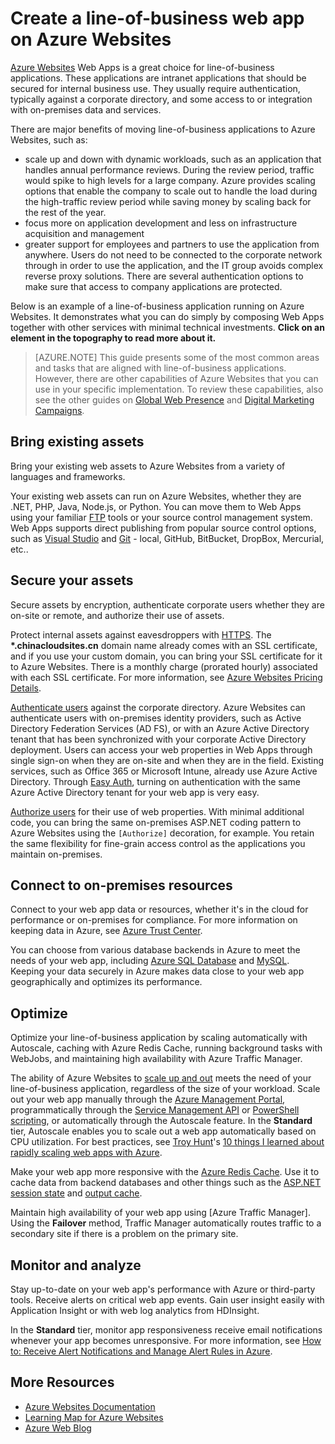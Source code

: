 <properties 
	pageTitle="Create a line-of-business web app on Azure Websites" 
	description="This guide provides a technical overview of how to use Azure Websites to create intranet, line-of-business applications. This includes authentication strategies, service bus relay, and monitoring." 
	editor="jimbe" 
	manager="wpickett" 
	authors="cephalin" 
	services="app-service\web" 
	documentationCenter=""/>

<tags
	ms.service="app-service-web"
	ms.date="09/29/2015"
	wacn.date=""/>



# Create a line-of-business web app on Azure Websites

[Azure Websites](/documentation/services/web-sites/) Web Apps is a great choice for line-of-business applications. These applications are intranet applications that should be secured for internal business use. They usually require authentication, typically against a corporate directory, and some access to or integration with on-premises data and services. 

There are major benefits of moving line-of-business applications to Azure Websites, such as:

-  scale up and down with dynamic workloads, such as an application that handles annual performance reviews. During the review period, traffic would spike to high levels for a large company. Azure provides scaling options that enable the company to scale out to handle the load during the high-traffic review period while saving money by scaling back for the rest of the year. 
-  focus more on application development and less on infrastructure acquisition and management
-  greater support for employees and partners to use the application from anywhere. Users do not need to be connected to the corporate network through in order to use the application, and the IT group avoids complex reverse proxy solutions. There are several authentication options to make sure that access to company applications are protected.

Below is an example of a line-of-business application running on Azure Websites. It demonstrates what you can do simply by composing Web Apps together with other services with minimal technical investments. **Click on an element in the topography to read more about it.** 

<object type="image/svg+xml" data="https://sidneyhcontent.blob.core.windows.net/documentation/web-app-notitle.svg" width="100%" height="100%"></object>

> [AZURE.NOTE]
> This guide presents some of the most common areas and tasks that are aligned with line-of-business applications. However, there are other capabilities of Azure Websites that you can use in your specific implementation. To review these capabilities, also see the other guides on [Global Web Presence](/documentation/articles/web-sites-global-web-presence-solution-overview) and [Digital Marketing Campaigns](/documentation/articles/web-sites-digital-marketing-application-solution-overview).

## Bring existing assets

Bring your existing web assets to Azure Websites from a variety of languages and frameworks.

Your existing web assets can run on Azure Websites, whether they are .NET, PHP, Java, Node.js, or Python. You can move them to Web Apps using your familiar [FTP] tools or your source control management system. Web Apps supports direct publishing from popular source control options, such as [Visual Studio] and [Git] - local, GitHub, BitBucket, DropBox, Mercurial, etc..

## Secure your assets

Secure assets by encryption, authenticate corporate users whether they are on-site or remote, and authorize their use of assets. 

Protect internal assets against eavesdroppers with [HTTPS]. The **\*.chinacloudsites.cn** domain name already comes with an SSL certificate, and if you use your custom domain, you can bring your SSL certificate for it to Azure Websites. There is a monthly charge (prorated hourly) associated with each SSL certificate. For more information, see [Azure Websites Pricing Details].

[Authenticate users] against the corporate directory. Azure Websites can authenticate users with on-premises identity providers, such as Active Directory Federation Services (AD FS), or with an Azure Active Directory tenant that has been synchronized with your corporate Active Directory deployment. Users can access your web properties in Web Apps through single sign-on when they are on-site and when they are in the field. Existing services, such as Office 365 or Microsoft Intune, already use Azure Active Directory. Through [Easy Auth], turning on authentication with the same Azure Active Directory tenant for your web app is very easy. 

[Authorize users] for their use of web properties. With minimal additional code, you can bring the same on-premises ASP.NET coding pattern to Azure Websites using the `[Authorize]` decoration, for example. You retain the same flexibility for fine-grain access control as the applications you maintain on-premises.

## Connect to on-premises resources ##

Connect to your web app data or resources, whether it's in the cloud for performance or on-premises for compliance. For more information on keeping data in Azure, see [Azure Trust Center]. 

You can choose from various database backends in Azure to meet the needs of your web app, including [Azure SQL Database] and [MySQL]. Keeping your data securely in Azure makes data close to your web app geographically and optimizes its performance.

## Optimize

Optimize your line-of-business application by scaling automatically with Autoscale, caching with Azure Redis Cache, running background tasks with WebJobs, and maintaining high availability with Azure Traffic Manager.

The ability of Azure Websites to [scale up and out] meets the need of your line-of-business application, regardless of the size of your workload. Scale out your web app manually through the [Azure Management Portal], programmatically through the [Service Management API] or [PowerShell scripting], or automatically through the Autoscale feature. In the **Standard** tier, Autoscale enables you to scale out a web app automatically based on CPU utilization. For best practices, see [Troy Hunt]'s [10 things I learned about rapidly scaling web apps with Azure].

Make your web app more responsive with the [Azure Redis Cache]. Use it to cache data from backend databases and other things such as the [ASP.NET session state] and [output cache].

Maintain high availability of your web app using [Azure Traffic Manager]. Using the **Failover** method, Traffic Manager automatically routes traffic to a secondary site if there is a problem on the primary site.

## Monitor and analyze

Stay up-to-date on your web app's performance with Azure or third-party tools. Receive alerts on critical web app events. Gain user insight easily with Application Insight or with web log analytics from HDInsight. 

In the **Standard** tier, monitor app responsiveness receive email notifications whenever your app becomes unresponsive. For more information, see [How to: Receive Alert Notifications and Manage Alert Rules in Azure].

## More Resources

- [Azure Websites Documentation](/home/features/app-service/web/)
- [Learning Map for Azure Websites](/documentation/articles/websites-learning-map)
- [Azure Web Blog](/blog/topics/web/)




[Azure Websites]: /home/features/web-site/

[FTP]: /documentation/articles/web-sites-deploy#ftp
[Visual Studio]: /documentation/articles/web-sites-dotnet-get-started
[Git]: /documentation/articles/web-sites-publish-source-control
[HTTPS]: /documentation/articles/web-sites-configure-ssl-certificate
[Azure Websites Pricing Details]: /home/features/web-site#price
[Authenticate users]: /documentation/articles/web-sites-authentication-authorization
[Easy Auth]:/blog/2014/11/13/azure-websites-authentication-authorization/
[Authorize users]: /documentation/articles/web-sites-authentication-authorization
[Azure Trust Center]:/support/trust-center/
[MySQL]: /documentation/articles/web-sites-php-mysql-deploy-use-git
[Azure SQL Database]: /documentation/articles/web-sites-dotnet-deploy-aspnet-mvc-app-membership-oauth-sql-database
[scale up and out]: /documentation/articles/web-sites-scale
[Azure Management Portal]:http://manage.windowsazure.cn/
[Service Management API]:http://msdn.microsoft.com/zh-cn/library/azure/ee460799.aspx
[PowerShell scripting]:http://msdn.microsoft.com/zh-cn/library/azure/jj152841.aspx
[Troy Hunt]:https://twitter.com/troyhunt
[10 things I learned about rapidly scaling web apps with Azure]:http://www.troyhunt.com/2014/09/10-things-i-learned-about-rapidly.html
[Azure Redis Cache]:/blog/2014/06/05/mvc-movie-app-with-azure-redis-cache-in-15-minutes/
[ASP.NET session state]:https://msdn.microsoft.com/zh-cn/library/azure/dn690522.aspx
[output cache]:https://msdn.microsoft.com/zh-cn/library/azure/dn798898.aspx

[quick glance]: /documentation/articles/web-sites-monitor
[Azure Application Insights]:http://blogs.msdn.com/b/visualstudioalm/archive/2015/01/07/application-insights-and-azure-websites.aspx
[How to: Receive Alert Notifications and Manage Alert Rules in Azure]:http://msdn.microsoft.com/zh-cn/library/azure/dn306638.aspx

 
